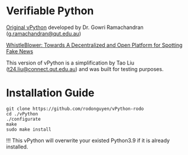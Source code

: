 # Verifiable Python

[Original vPython](https://github.com/ANRGUSC/vPython) developed by Dr. Gowri Ramachandran (g.ramachandran@qut.edu.au)

[WhistleBlower: Towards A Decentralized and Open Platform for Spotting Fake News](https://eprints.qut.edu.au/209248/)

This version of vPython is a simplification by Tao Liu (t24.liu@connect.qut.edu.au) and was built for testing purposes.

# Installation Guide

```
git clone https://github.com/rodonguyen/vPython-rodo
cd ./vPython
./configurate
make
sudo make install
```

!!! This vPython will overwrite your existed Python3.9 if it is already installed.
